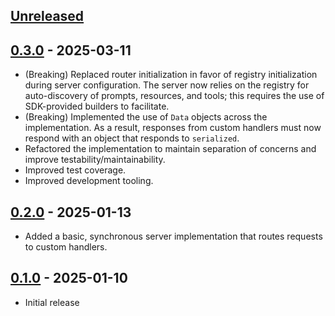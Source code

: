 ## [Unreleased]

## [0.3.0] - 2025-03-11

- (Breaking) Replaced router initialization in favor of registry initialization during server configuration. The server now relies on the registry for auto-discovery of prompts, resources, and tools; this requires the use of SDK-provided builders to facilitate.
- (Breaking) Implemented the use of `Data` objects across the implementation. As a result, responses from custom handlers must now respond with an object that responds to `serialized`.
- Refactored the implementation to maintain separation of concerns and improve testability/maintainability.
- Improved test coverage.
- Improved development tooling.

## [0.2.0] - 2025-01-13

- Added a basic, synchronous server implementation that routes requests to custom handlers.

## [0.1.0] - 2025-01-10

- Initial release

[Unreleased]: https://github.com/dickdavis/model-context-protocol-rb/compare/v0.3.0...HEAD
[0.3.0]: https://github.com/dickdavis/model-context-protocol-rb/compare/v0.2.0...v0.3.0
[0.2.0]: https://github.com/dickdavis/model-context-protocol-rb/compare/v0.1.0...v0.2.0
[0.1.0]: https://github.com/dickdavis/model-context-protocol-rb/releases/tag/v0.1.0
